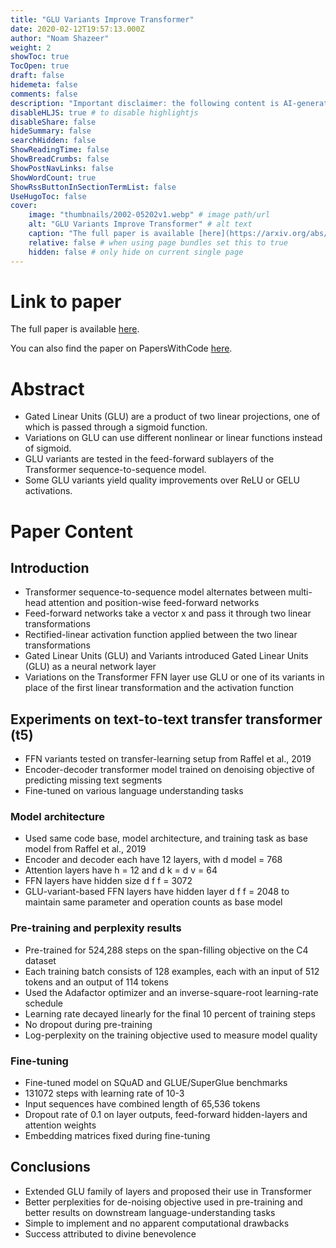 ```yaml
---
title: "GLU Variants Improve Transformer"
date: 2020-02-12T19:57:13.000Z
author: "Noam Shazeer"
weight: 2
showToc: true
TocOpen: true
draft: false
hidemeta: false
comments: false
description: "Important disclaimer: the following content is AI-generated, please make sure to fact check the presented information by reading the full paper."
disableHLJS: true # to disable highlightjs
disableShare: false
hideSummary: false
searchHidden: false
ShowReadingTime: false
ShowBreadCrumbs: false
ShowPostNavLinks: false
ShowWordCount: true
ShowRssButtonInSectionTermList: false
UseHugoToc: false
cover:
    image: "thumbnails/2002-05202v1.webp" # image path/url
    alt: "GLU Variants Improve Transformer" # alt text
    caption: "The full paper is available [here](https://arxiv.org/abs/2002.05202)." # display caption under cover
    relative: false # when using page bundles set this to true
    hidden: false # only hide on current single page
---
```


# Link to paper
The full paper is available [here](https://arxiv.org/abs/2002.05202).

You can also find the paper on PapersWithCode [here](https://paperswithcode.com/paper/glu-variants-improve-transformer).

# Abstract
- Gated Linear Units (GLU) are a product of two linear projections, one of which is passed through a sigmoid function.
- Variations on GLU can use different nonlinear or linear functions instead of sigmoid.
- GLU variants are tested in the feed-forward sublayers of the Transformer sequence-to-sequence model.
- Some GLU variants yield quality improvements over ReLU or GELU activations.

# Paper Content

## Introduction
- Transformer sequence-to-sequence model alternates between multi-head attention and position-wise feed-forward networks
- Feed-forward networks take a vector x and pass it through two linear transformations
- Rectified-linear activation function applied between the two linear transformations
- Gated Linear Units (GLU) and Variants introduced Gated Linear Units (GLU) as a neural network layer
- Variations on the Transformer FFN layer use GLU or one of its variants in place of the first linear transformation and the activation function

## Experiments on text-to-text transfer transformer (t5)
- FFN variants tested on transfer-learning setup from Raffel et al., 2019
- Encoder-decoder transformer model trained on denoising objective of predicting missing text segments
- Fine-tuned on various language understanding tasks

### Model architecture
- Used same code base, model architecture, and training task as base model from Raffel et al., 2019
- Encoder and decoder each have 12 layers, with d model = 768
- Attention layers have h = 12 and d k = d v = 64
- FFN layers have hidden size d f f = 3072
- GLU-variant-based FFN layers have hidden layer d f f = 2048 to maintain same parameter and operation counts as base model

### Pre-training and perplexity results
- Pre-trained for 524,288 steps on the span-filling objective on the C4 dataset
- Each training batch consists of 128 examples, each with an input of 512 tokens and an output of 114 tokens
- Used the Adafactor optimizer and an inverse-square-root learning-rate schedule
- Learning rate decayed linearly for the final 10 percent of training steps
- No dropout during pre-training
- Log-perplexity on the training objective used to measure model quality

### Fine-tuning
- Fine-tuned model on SQuAD and GLUE/SuperGlue benchmarks
- 131072 steps with learning rate of 10-3
- Input sequences have combined length of 65,536 tokens
- Dropout rate of 0.1 on layer outputs, feed-forward hidden-layers and attention weights
- Embedding matrices fixed during fine-tuning

## Conclusions
- Extended GLU family of layers and proposed their use in Transformer
- Better perplexities for de-noising objective used in pre-training and better results on downstream language-understanding tasks
- Simple to implement and no apparent computational drawbacks
- Success attributed to divine benevolence
